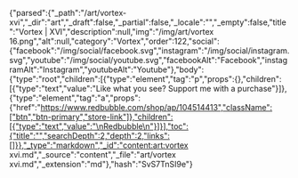 {"parsed":{"_path":"/art/vortex-xvi","_dir":"art","_draft":false,"_partial":false,"_locale":"","_empty":false,"title":"Vortex | XVI","description":null,"img":"/img/art/vortex 16.png","alt":null,"category":"Vortex","order":122,"social":{"facebook":"/img/social/facebook.svg","instagram":"/img/social/instagram.svg","youtube":"/img/social/youtube.svg","facebookAlt":"Facebook","instagramAlt":"Instagram","youtubeAlt":"Youtube"},"body":{"type":"root","children":[{"type":"element","tag":"p","props":{},"children":[{"type":"text","value":"Like what you see? Support me with a purchase"}]},{"type":"element","tag":"a","props":{"href":"https://www.redbubble.com/shop/ap/104514413","className":["btn","btn-primary","store-link"]},"children":[{"type":"text","value":"\nRedbubble\n"}]}],"toc":{"title":"","searchDepth":2,"depth":2,"links":[]}},"_type":"markdown","_id":"content:art:vortex xvi.md","_source":"content","_file":"art/vortex xvi.md","_extension":"md"},"hash":"SvS7TnSI9e"}